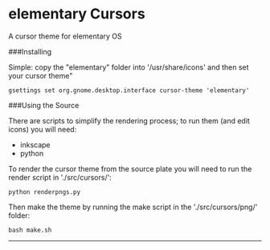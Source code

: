 elementary Cursors
==================

A cursor theme for elementary OS


###Installing 

Simple: copy the "elementary" folder into '/usr/share/icons' and then set your cursor theme"

    gsettings set org.gnome.desktop.interface cursor-theme 'elementary'


###Using the Source

There are scripts to simplify the rendering process; to run them (and edit icons) you will need:

 * inkscape
 * python

To render the cursor theme from the source plate you will need to run the render script in './src/cursors/':

    python renderpngs.py

Then make the theme by running the make script in the './src/cursors/png/' folder:

    bash make.sh

-----------